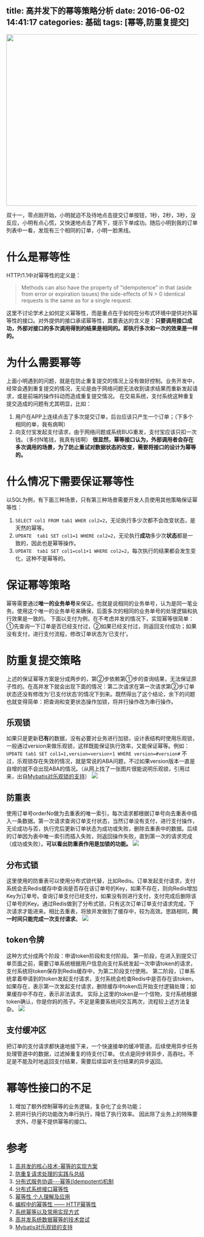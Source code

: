 title: 高并发下的幂等策略分析
date: 2016-06-02 14:41:17
categories: 基础
tags: [幂等,防重复提交]
---
<img src="/img/solutions.jpg" width="600" height="450" class="img-topic" />

双十一，零点刚开始，小明就迫不及待地点击提交订单按钮，1秒，2秒，3秒，没反应，小明有点心慌，又快速地点击了两下，提示下单成功。随后小明到我的订单列表中一看，发现有三个相同的订单，小明一脸黑线。
<!--more-->

# 什么是幂等性
HTTP/1.1中对幂等性的定义是：
> Methods can also have the property of "idempotence" in that (aside from error or expiration issues) the side-effects of N \> 0 identical requests is the same as for a single request.

这里不讨论学术上如何定义幂等性，而是重点在于如何在分布式环境中提供对外幂等性的接口。对外提供的接口承诺幂等性，其要表达的含义是：**只要调用接口成功，外部对接口的多次调用得到的结果是相同的。即执行多次和一次的效果是一样的。**

# 为什么需要幂等
上面小明遇到的问题，就是在防止重复提交的情况上没有做好控制。业务开发中，经常会遇到重复提交的情况，无论是由于网络问题无法收到请求结果而重新发起请求，或是前端的操作抖动而造成重复提交情况。
在交易系统，支付系统这种重复提交造成的问题有尤其明显，比如：
1. 用户在APP上连续点击了多次提交订单，后台应该只产生一个订单；（下多个相同的单，我有病啊）
2. 向支付宝发起支付请求，由于网络问题或系统BUG重发，支付宝应该只扣一次钱。（多付N笔钱，我真有钱啊）
**很显然，幂等接口认为，外部调用者会存在多次调用的场景，为了防止重试对数据状态的改变，需要将接口的设计为幂等的。**

# 什么情况下需要保证幂等性
以SQL为例，有下面三种场景，只有第三种场景需要开发人员使用其他策略保证幂等性：
1. `SELECT col1 FROM tab1 WHER col2=2`，无论执行多少次都不会改变状态，是天然的幂等。
2. `UPDATE  tab1 SET col1=1 WHERE col2=2`，无论执行**成功**多少次**状态**都是一致的，因此也是幂等操作。
3. `UPDATE  tab1 SET col1=col1+1 WHERE col2=2`，每次执行的结果都会发生变化，这种不是幂等的。

# 保证幂等策略
幂等需要通过**唯一的业务单号**来保证。也就是说相同的业务单号，认为是同一笔业务。使用这个唯一的业务单号来确保，后面多次的相同的业务单号的处理逻辑和执行效果是一致的。
下面以支付为例，在不考虑并发的情况下，实现幂等很简单：①先查询一下订单是否已经支付过，②如果已经支付过，则返回支付成功；如果没有支付，进行支付流程，修改订单状态为‘已支付’。

# 防重复提交策略
上述的保证幂等方案是分成两步的，第②步依赖第①步的查询结果，无法保证原子性的。在高并发下就会出现下面的情况：第二次请求在第一次请求第②步订单状态还没有修改为‘已支付状态’的情况下到来。既然得出了这个结论，余下的问题也就变得简单：把查询和变更状态操作加锁，将并行操作改为串行操作。

## 乐观锁
如果只是更新**已有**的数据，没有必要对业务进行加锁，设计表结构时使用乐观锁，一般通过version来做乐观锁，这样既能保证执行效率，又能保证幂等。例如：
`UPDATE tab1 SET col1=1,version=version+1 WHERE version=#version#`
不过，乐观锁存在失效的情况，就是常说的ABA问题，不过如果version版本一直是自增的就不会出现ABA的情况。（从网上找了一张图片很能说明乐观锁，引用过来，出自[Mybatis对乐观锁的支持](http://www.voidcn.com/blog/liyantianmin/article/p-5038695.html)）
![](/img/version.jpg)

## 防重表
使用订单号orderNo做为去重表的唯一索引，每次请求都根据订单号向去重表中插入一条数据。第一次请求查询订单支付状态，当然订单没有支付，进行支付操作，无论成功与否，执行完后更新订单状态为成功或失败，删除去重表中的数据。后续的订单因为表中唯一索引而插入失败，则返回操作失败，直到第一次的请求完成（成功或失败）。**可以看出防重表作用是加锁的功能。**
![](/img/repeat_commit.png)

## 分布式锁
这里使用的防重表可以使用分布式锁代替，比如Redis。订单发起支付请求，支付系统会去Redis缓存中查询是否存在该订单号的Key，如果不存在，则向Redis增加Key为订单号。查询订单支付已经支付，如果没有则进行支付，支付完成后删除该订单号的Key。通过Redis做到了分布式锁，只有这次订单订单支付请求完成，下次请求才能进来。相比去重表，将放并发做到了缓存中，较为高效。思路相同，**同一时间只能完成一次支付请求**。
![](/img/redis_lock.png)

## token令牌
这种方式分成两个阶段：申请token阶段和支付阶段。
第一阶段，在进入到提交订单页面之前，需要订单系统根据用户信息向支付系统发起一次申请token的请求，支付系统将token保存到Redis缓存中，为第二阶段支付使用。
第二阶段，订单系统拿着申请到的token发起支付请求，支付系统会检查Redis中是否存在该token，如果存在，表示第一次发起支付请求，删除缓存中token后开始支付逻辑处理；如果缓存中不存在，表示非法请求。
实际上这里的token是一个信物，支付系统根据token确认，你是你妈的孩子。不足是需要系统间交互两次，流程较上述方法复杂。
![](/img/token_lock.png)

## 支付缓冲区
把订单的支付请求都快速地接下来，一个快速接单的缓冲管道。后续使用异步任务处理管道中的数据，过滤掉重复的待支付订单。
优点是同步转异步，高吞吐。不足是不能及时地返回支付结果，需要后续监听支付结果的异步返回。

# 幂等性接口的不足
1. 增加了额外控制幂等的业务逻辑，复杂化了业务功能；
2. 把并行执行的功能改为串行执行，降低了执行效率。
因此除了业务上的特殊要求外，尽量不提供幂等的接口。

# 参考
1. [高并发的核心技术-幂等的实现方案](http://825635381.iteye.com/blog/2276077)
2. [防重复请求处理的实践与总结](http://mogu.io/prevent-duplicate-requests-4/comment-page-1)
3. [分布式服务协调---幂等(Idempotent)机制](http://my.oschina.net/yu120/blog/668381)
4. [分布式系统接口幂等性](http://blog.brucefeng.info/post/api-idempotent)
5. [幂等性 个人理解及应用](http://www.smithfox.com/?e=16)
6. [编程中的幂等性 —— HTTP幂等性](http://www.i3geek.com/archives/841)
7. [系统幂等以及常用实现方式](http://yongpoliu.com/idempotent/)
8. [高并发系统数据幂等的技术尝试](http://www.dexcoder.com/dexcoder/article/2980)
9. [Mybatis对乐观锁的支持](http://www.voidcn.com/blog/liyantianmin/article/p-5038695.html)
